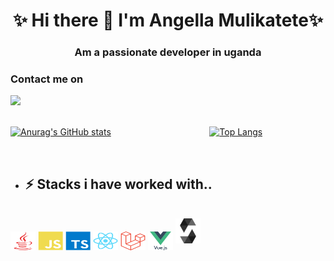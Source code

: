 <h1 align="center"> ✨ Hi there 👋  I'm Angella Mulikatete✨ </h1>
<h3 align="center">Am a passionate developer in uganda </h3>

### Contact me on

 <div> 
  <a href = "mailto:mulikateteangella@gmail.com/"><img src="https://img.shields.io/badge/-Gmail-%23333?style=for-the-badge&logo=gmail&logoColor=white" target="_blank"></a>
  <!-- <a href="https://www.linkedin.com/in/mugamba-bruno-20629520b/" target="_blank"><img src="https://img.shields.io/badge/-LinkedIn-%230077B5?style=for-the-badge&logo=linkedin&logoColor=white" target="_blank"></a>  -->
  </div>

 <br/>

<!-- - ### <p style="display:flex;flex-direction:row;"> I'm owner of **LwZikiAmp** <br/> <a href="https://snapcraft.io/lw-ziki-amp"><img align="center" alt="LwZikiAmp" height="40" width="150" src="https://snapcraft.io/static/images/badges/en/snap-store-black.svg"></a></p>
  
 
- ### 🔭 I’m currently working on [Lw-Ziki-Amp WebVersion](https://lw-web.netlify.app/)

- ### <p>🌱 I’m currently learning **Figma** and <img align="center" alt="Rafa-Js" height="90" width="80" src="https://www.vectorlogo.zone/logos/graphql/graphql-ar21.svg"></p> -->


<div style="display:flex;flex-direction:row;justify-content:space-between; width:80%!important;">

  [![Anurag's GitHub stats](https://github-readme-stats.vercel.app/api?username=Angella-Mulikatete&theme=dracula&show_icons=true&layout=compact&langs_count=7)](https://github.com/Angella-Mulikatete/github-readme-stats)

  [![Top Langs](https://github-readme-stats.vercel.app/api/top-langs/?username=Angella-Mulikatete&layout=compact&langs_count=7&theme=dracula)](https://github.com/Angella-Mulikatete/github-readme-stats)
</div>
  <br/>

- ## ⚡ Stacks i have worked with..

<div style="display: inline_block"><br>
  <img align="center" alt="Rafa-Js" height="30" width="40" src="https://raw.githubusercontent.com/devicons/devicon/master/icons/java/java-plain.svg">
  <img align="center" alt="Rafa-Ts" height="30" width="40" src="https://raw.githubusercontent.com/devicons/devicon/master/icons/javascript/javascript-plain.svg">
 <img align="center" alt="Rafa-Ts" height="30" width="40" src="https://raw.githubusercontent.com/devicons/devicon/master/icons/typescript/typescript-plain.svg">
  <img align="center" alt="Rafa-React" height="30" width="40" src="https://raw.githubusercontent.com/devicons/devicon/master/icons/react/react-original.svg">
  <img align="center" alt="Rafa-HTML" height="30" width="40" src="https://raw.githubusercontent.com/devicons/devicon/master/icons/laravel/laravel-original.svg">
  <img align="center" src="https://raw.githubusercontent.com/devicons/devicon/master/icons/vuejs/vuejs-original-wordmark.svg" alt="vuejs" width="40" height="30"/>
  <!-- <img align="center" alt="Rafa-CSS" height="30" width="40" src="https://raw.githubusercontent.com/devicons/devicon/master/icons/android/android-original.svg">
  <img align="center" alt="Rafa-Csharp" height="30" width="40" src="https://www.vectorlogo.zone/logos/php/php-ar21.svg">
  <img src="https://raw.githubusercontent.com/devicons/devicon/master/icons/c/c-original.svg" alt="c" width="40" height="40"/>
   <img src="https://bestofjs.org/logos/vuetify.svg" alt="vuetify" width="40" height="40"/> -->
 <img  alt="Rafa-HTML" height="40" width="40" src="https://raw.githubusercontent.com/devicons/devicon/master/icons/solidity/solidity-original.svg">

   <!-- <img src="https://www.chartjs.org/media/logo-title.svg" alt="chartjs" width="40" height="40"/>
   <img src="https://www.vectorlogo.zone/logos/electronjs/electronjs-icon.svg" alt="chartjs" width="40" height="40"/>
   <img src="https://www.vectorlogo.zone/logos/jquery/jquery-horizontal.svg" alt="chartjs" width="40" height="40"/>
   
  <img src="https://raw.githubusercontent.com/devicons/devicon/master/icons/nodejs/nodejs-original-wordmark.svg" alt="nodejs" width="40" height="40"/>  -->

<!-- </div> 

<!-- 
- ## The technologies I have worked with. -->
##
<!-- <div>
  <img src="https://www.vectorlogo.zone/logos/figma/figma-icon.svg" alt="figma" width="40" height="40"/> 
 <img src="https://www.vectorlogo.zone/logos/firebase/firebase-icon.svg" alt="firebase" width="40" height="40"/>
 <img src="https://raw.githubusercontent.com/devicons/devicon/master/icons/linux/linux-original.svg" alt="linux" width="40" height="40"/> 
   <img src="https://www.vectorlogo.zone/logos/heroku/heroku-icon.svg" alt="heroku" width="40" height="40"/> 
   <img src="https://www.vectorlogo.zone/logos/getpostman/getpostman-icon.svg" alt="postman" width="40" height="40"/>
  </div> -->
